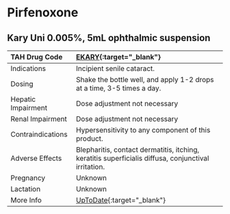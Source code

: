 # Pirfenoxone

## Kary Uni 0.005%, 5mL ophthalmic suspension

| TAH Drug Code      | [EKARY](https://www.tahsda.org.tw/drugs/hissearch.php?drug_code=EKARY){:target="_blank"}            |
|:-------------------|:----------------------------------------------------------------------------------------------------|
| Indications        | Incipient senile cataract.                                                                          |
| Dosing             | Shake the bottle well, and apply 1-2 drops at a time, 3-5 times a day.                              |
| Hepatic Impairment | Dose adjustment not necessary                                                                       |
| Renal Impairment   | Dose adjustment not necessary                                                                       |
| Contraindications  | Hypersensitivity to any component of this product.                                                  |
| Adverse Effects    | Blepharitis, contact dermatitis, itching, keratitis superficialis diffusa, conjunctival irritation. |
| Pregnancy          | Unknown                                                                                             |
| Lactation          | Unknown                                                                                             |
| More Info          | [UpToDate](https://www.uptodate.com/contents/pirfenoxone-drug-information){:target="_blank"}        |

